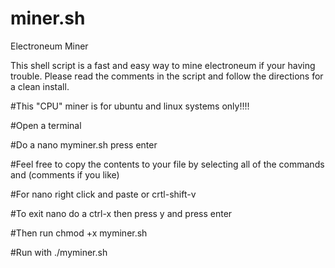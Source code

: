 # miner.sh
Electroneum Miner

This shell script is a fast and easy way to mine electroneum if your having trouble.
Please read the comments in the script and follow the directions for a clean install.

#This "CPU" miner is for ubuntu and linux systems only!!!!

#Open a terminal

#Do a nano myminer.sh press enter

#Feel free to copy the contents to your file by selecting all of the commands and (comments if you like)

#For nano right click and paste or crtl-shift-v

#To exit nano do a ctrl-x then press y and press enter

#Then run chmod +x myminer.sh

#Run with ./myminer.sh
